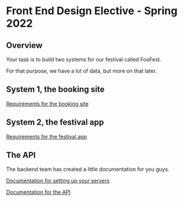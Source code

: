 # Front End Design Elective - Spring 2022

## Overview

Your task is to build two systems for our festival called FooFest.

For that purpose, we have a lot of data, but more on that later.

## System 1, the booking site

[Requirements for the booking site](FORM-REQUIREMENTS.md)

## System 2, the festival app

[Requirements for the festival app](APP-REQUIREMENTS.md)

## The API

The backend team has created a little documentation for you guys.

[Documentation for setting up your servers](DEPLOYMENT.md)

[Documentation for the API](https://jonasholbech.github.io/Frontend-Exam-Spring-2022-API-Docs/)
